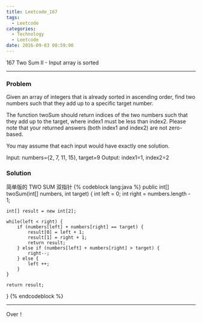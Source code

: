 ```yaml
---
title: Leetcode_167
tags:
  - Leetcode
categories:
  - Technology
  - Leetcode
date: 2016-09-03 00:59:00
---
```

167 Two Sum II - Input array is sorted  

<!-- more -->

***

### Problem
Given an array of integers that is already sorted in ascending order, find two numbers such that they add up to a specific target number.

The function twoSum should return indices of the two numbers such that they add up to the target, where index1 must be less than index2. Please note that your returned answers (both index1 and index2) are not zero-based.

You may assume that each input would have exactly one solution.

Input: numbers={2, 7, 11, 15}, target=9
Output: index1=1, index2=2


### Solution 
简单版的 TWO SUM
双指针
{% codeblock lang:java  %}
public int[] twoSum(int[] numbers, int target) {
	int left = 0;
	int right = numbers.length - 1;
	
	int[] result = new int[2];
	
	while(left < right) {
		if (numbers[left] + numbers[right] == target) {
			result[0] = left + 1;
			result[1] = right + 1;
			return result;
		} else if (numbers[left] + numbers[right] > target) {
			right--;
		} else {
			left ++;
		}
	}
	
	return result;
}
{% endcodeblock %}

*** 

Over！










































